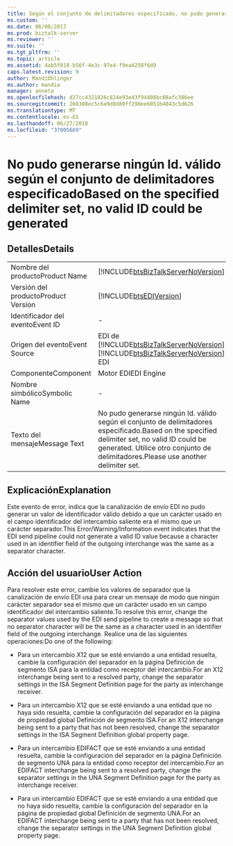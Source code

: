 ```yaml
---
title: Según el conjunto de delimitadores especificado, no pudo generarse ningún Id. válido | Microsoft Docs
ms.custom: ''
ms.date: 06/08/2017
ms.prod: biztalk-server
ms.reviewer: ''
ms.suite: ''
ms.tgt_pltfrm: ''
ms.topic: article
ms.assetid: 4ab5f018-b56f-4e3c-97e4-f9ea4258f6d9
caps.latest.revision: 9
author: MandiOhlinger
ms.author: mandia
manager: anneta
ms.openlocfilehash: d27cc4321826c824e93e43f94408bc08afc386ee
ms.sourcegitcommit: 266308ec5c6a9d8d80ff298ee6051b4843c5d626
ms.translationtype: MT
ms.contentlocale: es-ES
ms.lasthandoff: 06/27/2018
ms.locfileid: "37005669"
---
```

# <a name="based-on-the-specified-delimiter-set-no-valid-id-could-be-generated"></a><span data-ttu-id="b319b-102">No pudo generarse ningún Id. válido según el conjunto de delimitadores especificado</span><span class="sxs-lookup"><span data-stu-id="b319b-102">Based on the specified delimiter set, no valid ID could be generated</span></span>
## <a name="details"></a><span data-ttu-id="b319b-103">Detalles</span><span class="sxs-lookup"><span data-stu-id="b319b-103">Details</span></span>  
  
|                 |                                                                                                         |
|-----------------|---------------------------------------------------------------------------------------------------------|
|  <span data-ttu-id="b319b-104">Nombre del producto</span><span class="sxs-lookup"><span data-stu-id="b319b-104">Product Name</span></span>   |           [!INCLUDE[btsBizTalkServerNoVersion](../includes/btsbiztalkservernoversion-md.md)]            |
| <span data-ttu-id="b319b-105">Versión del producto</span><span class="sxs-lookup"><span data-stu-id="b319b-105">Product Version</span></span> |                       [!INCLUDE[btsEDIVersion](../includes/btsediversion-md.md)]                        |
|    <span data-ttu-id="b319b-106">Identificador del evento</span><span class="sxs-lookup"><span data-stu-id="b319b-106">Event ID</span></span>     |                                                    -                                                    |
|  <span data-ttu-id="b319b-107">Origen del evento</span><span class="sxs-lookup"><span data-stu-id="b319b-107">Event Source</span></span>   |         <span data-ttu-id="b319b-108">EDI de [!INCLUDE[btsBizTalkServerNoVersion](../includes/btsbiztalkservernoversion-md.md)]</span><span class="sxs-lookup"><span data-stu-id="b319b-108">[!INCLUDE[btsBizTalkServerNoVersion](../includes/btsbiztalkservernoversion-md.md)] EDI</span></span>          |
|    <span data-ttu-id="b319b-109">Componente</span><span class="sxs-lookup"><span data-stu-id="b319b-109">Component</span></span>    |                                               <span data-ttu-id="b319b-110">Motor EDI</span><span class="sxs-lookup"><span data-stu-id="b319b-110">EDI Engine</span></span>                                                |
|  <span data-ttu-id="b319b-111">Nombre simbólico</span><span class="sxs-lookup"><span data-stu-id="b319b-111">Symbolic Name</span></span>  |                                                    -                                                    |
|  <span data-ttu-id="b319b-112">Texto del mensaje</span><span class="sxs-lookup"><span data-stu-id="b319b-112">Message Text</span></span>   | <span data-ttu-id="b319b-113">No pudo generarse ningún Id. válido según el conjunto de delimitadores especificado.</span><span class="sxs-lookup"><span data-stu-id="b319b-113">Based on the specified delimiter set, no valid ID could be generated.</span></span> <span data-ttu-id="b319b-114">Utilice otro conjunto de delimitadores.</span><span class="sxs-lookup"><span data-stu-id="b319b-114">Please use another delimiter set.</span></span> |
  
## <a name="explanation"></a><span data-ttu-id="b319b-115">Explicación</span><span class="sxs-lookup"><span data-stu-id="b319b-115">Explanation</span></span>  
 <span data-ttu-id="b319b-116">Este evento de error,  indica que la canalización de envío EDI no pudo generar un valor de identificador válido debido a que un carácter usado en el campo identificador del intercambio saliente era el mismo que un carácter separador.</span><span class="sxs-lookup"><span data-stu-id="b319b-116">This Error/Warning/Information event indicates that the EDI send pipeline could not generate a valid ID value because a character used in an identifier field of the outgoing interchange was the same as a separator character.</span></span>  
  
## <a name="user-action"></a><span data-ttu-id="b319b-117">Acción del usuario</span><span class="sxs-lookup"><span data-stu-id="b319b-117">User Action</span></span>  
 <span data-ttu-id="b319b-118">Para resolver este error, cambie los valores de separador que la canalización de envío EDI usa para crear un mensaje de modo que ningún carácter separador sea el mismo que un carácter usado en un campo identificador del intercambio saliente.</span><span class="sxs-lookup"><span data-stu-id="b319b-118">To resolve this error, change the separator values used by the EDI send pipeline to create a message so that no separator character will be the same as a character used in an identifier field of the outgoing interchange.</span></span> <span data-ttu-id="b319b-119">Realice una de las siguientes operaciones:</span><span class="sxs-lookup"><span data-stu-id="b319b-119">Do one of the following:</span></span>  
  
-   <span data-ttu-id="b319b-120">Para un intercambio X12 que se esté enviando a una entidad resuelta, cambie la configuración del separador en la página Definición de segmento ISA para la entidad como receptor del intercambio.</span><span class="sxs-lookup"><span data-stu-id="b319b-120">For an X12 interchange being sent to a resolved party, change the separator settings in the ISA Segment Definition page for the party as interchange receiver.</span></span>  
  
-   <span data-ttu-id="b319b-121">Para un intercambio X12 que se esté enviando a una entidad que no haya sido resuelta, cambie la configuración del separador en la página de propiedad global Definición de segmento ISA.</span><span class="sxs-lookup"><span data-stu-id="b319b-121">For an X12 interchange being sent to a party that has not been resolved, change the separator settings in the ISA Segment Definition global property page.</span></span>  
  
-   <span data-ttu-id="b319b-122">Para un intercambio EDIFACT que se esté enviando a una entidad resuelta, cambie la configuración del separador en la página Definición de segmento UNA para la entidad como receptor del intercambio.</span><span class="sxs-lookup"><span data-stu-id="b319b-122">For an EDIFACT interchange being sent to a resolved party, change the separator settings in the UNA Segment Definition page for the party as interchange receiver.</span></span>  
  
-   <span data-ttu-id="b319b-123">Para un intercambio EDIFACT que se esté enviando a una entidad que no haya sido resuelta, cambie la configuración del separador en la página de propiedad global Definición de segmento UNA.</span><span class="sxs-lookup"><span data-stu-id="b319b-123">For an EDIFACT interchange being sent to a party that has not been resolved, change the separator settings in the UNA Segment Definition global property page.</span></span>